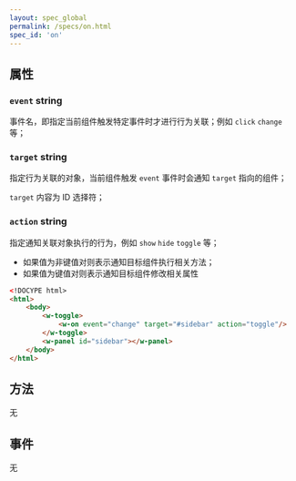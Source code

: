 ```yaml
---
layout: spec_global
permalink: /specs/on.html
spec_id: 'on'
---
```


## 属性

### `event` **string**

事件名，即指定当前组件触发特定事件时才进行行为关联；例如 `click` `change` 等；

### `target` **string**

指定行为关联的对象，当前组件触发 `event` 事件时会通知 `target` 指向的组件；

`target` 内容为 ID 选择符；

### `action` **string**

指定通知关联对象执行的行为，例如 `show` `hide` `toggle` 等；

 * 如果值为非键值对则表示通知目标组件执行相关方法；
 * 如果值为键值对则表示通知目标组件修改相关属性

```html
<!DOCYPE html>
<html>
    <body>
        <w-toggle>
            <w-on event="change" target="#sidebar" action="toggle"/>
        </w-toggle> 
        <w-panel id="sidebar"></w-panel>
    </body>
</html>
```

## 方法

无

## 事件

无

